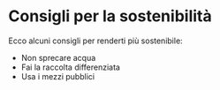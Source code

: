 # Consigli per la sostenibilità

Ecco alcuni consigli per renderti più sostenibile:

* Non sprecare acqua
* Fai la raccolta differenziata
* Usa i mezzi pubblici